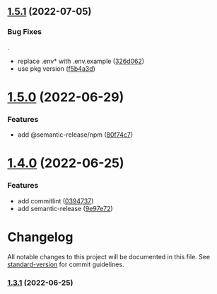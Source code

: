 ## [1.5.1](https://github.com/xg4/vite-react-template/compare/v1.5.0...v1.5.1) (2022-07-05)


### Bug Fixes
.
* replace .env* with .env.example ([326d062](https://github.com/xg4/vite-react-template/commit/326d0624981e69f35c9c1c02d36c21b6c48ec4c4))
* use pkg version ([f5b4a3d](https://github.com/xg4/vite-react-template/commit/f5b4a3d15f1fd4c34d381c0da5550dfd4d7177c0))

# [1.5.0](https://github.com/xg4/vite-react-template/compare/v1.4.0...v1.5.0) (2022-06-29)


### Features

* add @semantic-release/npm ([80f74c7](https://github.com/xg4/vite-react-template/commit/80f74c7b9dcd2e080b0ca48768c2a7dc3fc3cf52))

# [1.4.0](https://github.com/xg4/vite-react-template/compare/v1.3.0...v1.4.0) (2022-06-25)


### Features

* add commitlint ([0394737](https://github.com/xg4/vite-react-template/commit/0394737258cb8f67b23a44c936373b7a0541f080))
* add semantic-release ([9e97e72](https://github.com/xg4/vite-react-template/commit/9e97e72568e9c6b95d974d3667a1080668e60807))

# Changelog

All notable changes to this project will be documented in this file. See [standard-version](https://github.com/conventional-changelog/standard-version) for commit guidelines.

### [1.3.1](https://github.com/xg4/vite-react-template/compare/v1.3.0...v1.3.1) (2022-06-25)
